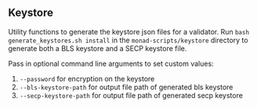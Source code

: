 ## Keystore

Utility functions to generate the keystore json files for a validator. Run `bash generate_keystores.sh install` in the `monad-scripts/keystore` directory to generate both a BLS keystore and a SECP keystore file.

Pass in optional command line arguments to set custom values:
1. `--password` for encryption on the keystore
2. `--bls-keystore-path` for output file path of generated bls keystore
3. `--secp-keystore-path` for output file path of generated secp keystore